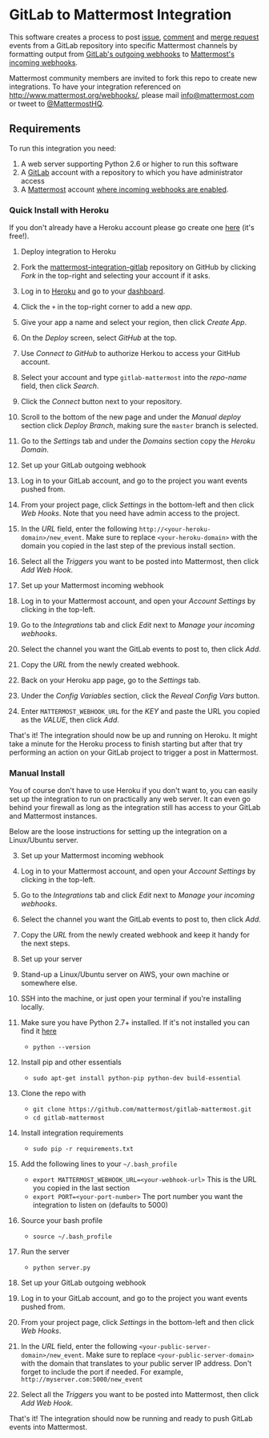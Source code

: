 # GitLab to Mattermost Integration

This software creates a process to post [issue](http://doc.gitlab.com/ee/web_hooks/web_hooks.html#issues-events), [comment](http://doc.gitlab.com/ee/web_hooks/web_hooks.html#comment-events) and [merge request](http://doc.gitlab.com/ee/web_hooks/web_hooks.html#merge-request-events) events from a GitLab repository into specific Mattermost channels by formatting output from [GitLab's outgoing webhooks](https://gitlab.com/gitlab-org/gitlab-ce/blob/master/doc/web_hooks/web_hooks.md) to [Mattermost's incoming webhooks](https://github.com/mattermost/platform/blob/master/doc/integrations/webhooks/Incoming-Webhooks.md).

Mattermost community members are invited to fork this repo to create new integrations. To have your integration referenced on http://www.mattermost.org/webhooks/, please mail info@mattermost.com or tweet to [@MattermostHQ](https://twitter.com/mattermosthq). 

## Requirements

To run this integration you need:

1. A web server supporting Python 2.6 or higher to run this software
2. A [GitLab](https://about.gitlab.com/) account with a repository to which you have administrator access
3. A [Mattermost](http://www.mattermost.org/) account [where incoming webhooks are enabled](https://github.com/mattermost/platform/blob/master/doc/integrations/webhooks/Incoming-Webhooks.md#enabling-incoming-webhooks).



### Quick Install with Heroku

If you don't already have a Heroku account please go create one [here](https://www.heroku.com/) (it's free!).

1. Deploy integration to Heroku
 1. Fork the [mattermost-integration-gitlab](https://github.com/mattermost/mattermost-integration-gitlab) repository on GitHub by clicking _Fork_ in the top-right and selecting your account if it asks.
 1. Log in to [Heroku](https://www.heroku.com/) and go to your [dashboard](https://dashboard.heroku.com/apps).
 2. Click the `+` in the top-right corner to add a new _app_.
 3. Give your app a name and select your region, then click _Create App_.
 4. On the _Deploy_ screen, select _GitHub_ at the top.
 5. Use _Connect to GitHub_ to authorize Herkou to access your GitHub account.
 6. Select your account and type `gitlab-mattermost` into the _repo-name_ field, then click _Search_.
 7. Click the _Connect_ button next to your repository.
 8. Scroll to the bottom of the new page and under the _Manual deploy_ section click _Deploy Branch_, making sure the `master` branch is selected.
 9. Go to the _Settings_ tab and under the _Domains_ section copy the _Heroku Domain_.

2. Set up your GitLab outgoing webhook
 1. Log in to your GitLab account, and go to the project you want events pushed from.
 2. From your project page, click _Settings_ in the bottom-left and then click _Web Hooks_. Note that you need have admin access to the project.
 3. In the _URL_ field, enter the following `http://<your-heroku-domain>/new_event`. Make sure to replace `<your-heroku-domain>` with the domain you copied in the last step of the previous install section.
 4. Select all the _Triggers_ you want to be posted into Mattermost, then click _Add Web Hook_.

3. Set up your Mattermost incoming webhook
 1. Log in to your Mattermost account, and open your _Account Settings_ by clicking in the top-left.
 2. Go to the _Integrations_ tab and click _Edit_ next to _Manage your incoming webhooks_.
 3. Select the channel you want the GitLab events to post to, then click _Add_.
 4. Copy the _URL_ from the newly created webhook.
 5. Back on your Heroku app page, go to the _Settings_ tab.
 6. Under the _Config Variables_ section, click the _Reveal Config Vars_ button.
 7. Enter `MATTERMOST_WEBHOOK_URL` for the _KEY_ and paste the URL you copied as the _VALUE_, then click _Add_.

That's it! The integration should now be up and running on Heroku. It might take a minute for the Heroku process to finish starting but after that try performing an action on your GitLab project to trigger a post in Mattermost.

### Manual Install

You of course don't have to use Heroku if you don't want to, you can easily set up the integration to run on practically any web server. It can even go behind your firewall as long as the integration still has access to your GitLab and Mattermost instances.

Below are the loose instructions for setting up the integration on a Linux/Ubuntu server.

3. Set up your Mattermost incoming webhook
 1. Log in to your Mattermost account, and open your _Account Settings_ by clicking in the top-left.
 2. Go to the _Integrations_ tab and click _Edit_ next to _Manage your incoming webhooks_.
 3. Select the channel you want the GitLab events to post to, then click _Add_.
 4. Copy the _URL_ from the newly created webhook and keep it handy for the next steps.

1. Set up your server
 1. Stand-up a Linux/Ubuntu server on AWS, your own machine or somewhere else.
 1. SSH into the machine, or just open your terminal if you're installing locally.
 1. Make sure you have Python 2.7+ installed. If it's not installed you can find it [here](https://www.python.org/downloads/)
    - `python --version`
 2. Install pip and other essentials
    - `sudo apt-get install python-pip python-dev build-essential`
 3. Clone the repo with
    - `git clone https://github.com/mattermost/gitlab-mattermost.git`
    - `cd gitlab-mattermost`
 3. Install integration requirements
    - `sudo pip -r requirements.txt`
 4. Add the following lines to your `~/.bash_profile`
    - `export MATTERMOST_WEBHOOK_URL=<your-webhook-url>` This is the URL you copied in the last section
    - `export PORT=<your-port-number>` The port number you want the integration to listen on (defaults to 5000)
 5. Source your bash profile
    - `source ~/.bash_profile`
 5. Run the server
    - `python server.py`

2. Set up your GitLab outgoing webhook
 1. Log in to your GitLab account, and go to the project you want events pushed from.
 2. From your project page, click _Settings_ in the bottom-left and then click _Web Hooks_.
 3. In the _URL_ field, enter the following `<your-public-server-domain>/new_event`. Make sure to replace `<your-public-server-domain>` with the domain that translates to your public server IP address. Don't forget to include the port if needed. For example, `http://myserver.com:5000/new_event`
 4. Select all the _Triggers_ you want to be posted into Mattermost, then click _Add Web Hook_.

That's it! The integration should now be running and ready to push GitLab events into Mattermost.
